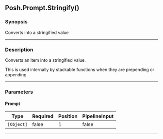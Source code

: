 Posh.Prompt.Stringify()
-----------------------




### Synopsis
Converts into a stringified value



---


### Description

Converts an item into a stringified value.

This is used internally by stackable functions when they are prepending or appending.



---


### Parameters
#### **Prompt**




|Type      |Required|Position|PipelineInput|
|----------|--------|--------|-------------|
|`[Object]`|false   |1       |false        |





---
